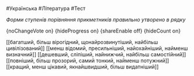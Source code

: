 #Українська #Література #Тест

*Форми ступенів порівняння прикметників правильно утворено в рядку*

{noChangeVote on}
{hideProgress on}
{shareEnable off}
{hideCount on}

[[багатший, більш вірогідний, щонайрозвинутіший, найбільш цивілізований]]
[[менш відомий, пресильніший, найохайніший, найменш визначний]]
[[дешевший, сліпіший, найнижчий, найбільш самостійний]]
[[повніший, більш прозорий, самий тонкий, найменш потужний]]
[[кращий, менш цікавий, якнайшвидший, більш видатніший]]
